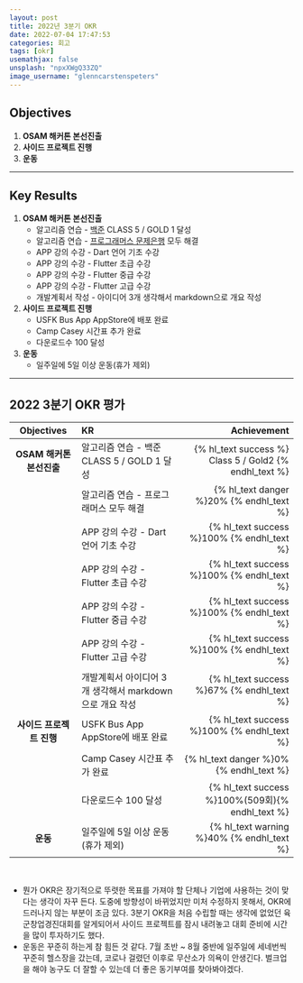 ```yaml
---
layout: post
title: 2022년 3분기 OKR
date: 2022-07-04 17:47:53
categories: 회고
tags: [okr]
usemathjax: false
unsplash: "npxXWgQ33ZQ"
image_username: "glenncarstenspeters"
---
```


<!-- toc -->

## Objectives

1. **OSAM 해커톤 본선진출**
1. **사이드 프로젝트 진행**
1. **운동**

---

## Key Results

1. **OSAM 해커톤 본선진출**
   - 알고리즘 연습 - [백준](https://solved.ac/profile/oxcarxierra) CLASS 5 / GOLD 1 달성
   - 알고리즘 연습 - [프로그래머스 문제은행](https://school.programmers.co.kr/app/courses/14092/dashboard) 모두 해결
   - APP 강의 수강 - Dart 언어 기초 수강
   - APP 강의 수강 - Flutter 초급 수강
   - APP 강의 수강 - Flutter 중급 수강
   - APP 강의 수강 - Flutter 고급 수강
   - 개발계획서 작성 - 아이디어 3개 생각해서 markdown으로 개요 작성
1. **사이드 프로젝트 진행**
   - USFK Bus App AppStore에 배포 완료
   - Camp Casey 시간표 추가 완료
   - 다운로드수 100 달성
1. **운동**
   - 일주일에 5일 이상 운동(휴가 제외)

---

## 2022 3분기 OKR 평가

|        Objectives        | KR                                                      |                                            Achievement |
| :----------------------: | :------------------------------------------------------ | -----------------------------------------------------: |
| **OSAM 해커톤 본선진출** | 알고리즘 연습 - 백준 CLASS 5 / GOLD 1 달성              | {% hl_text success %} Class 5 / Gold2 {% endhl_text %} |
|                          | 알고리즘 연습 - 프로그래머스 모두 해결                  |               {% hl_text danger %}20% {% endhl_text %} |
|                          | APP 강의 수강 - Dart 언어 기초 수강                     |             {% hl_text success %}100% {% endhl_text %} |
|                          | APP 강의 수강 - Flutter 초급 수강                       |             {% hl_text success %}100% {% endhl_text %} |
|                          | APP 강의 수강 - Flutter 중급 수강                       |             {% hl_text success %}100% {% endhl_text %} |
|                          | APP 강의 수강 - Flutter 고급 수강                       |             {% hl_text success %}100% {% endhl_text %} |
|                          | 개발계획서 아이디어 3개 생각해서 markdown으로 개요 작성 |              {% hl_text success %}67% {% endhl_text %} |
| **사이드 프로젝트 진행** | USFK Bus App AppStore에 배포 완료                       |             {% hl_text success %}100% {% endhl_text %} |
|                          | Camp Casey 시간표 추가 완료                             |                {% hl_text danger %}0% {% endhl_text %} |
|                          | 다운로드수 100 달성                                     |       {% hl_text success %}100%(509회){% endhl_text %} |
|         **운동**         | 일주일에 5일 이상 운동(휴가 제외)                       |              {% hl_text warning %}40% {% endhl_text %} |

<br>

- 뭔가 OKR은 장기적으로 뚜렷한 목표를 가져야 할 단체나 기업에 사용하는 것이 맞다는 생각이 자꾸 든다. 도중에 방향성이 바뀌었지만 미처 수정하지 못해서, OKR에 드러나지 않는 부분이 조금 있다. 3분기 OKR을 처음 수립할 때는 생각에 없었던 육군창업경진대회를 알게되어서 사이드 프로젝트를 잠시 내려놓고 대회 준비에 시간을 많이 투자하기도 했다.
- 운동은 꾸준히 하는게 참 힘든 것 같다. 7월 초반 ~ 8월 중반에 일주일에 세네번씩 꾸준히 헬스장을 갔는데, 코로나 걸렸던 이후로 무산소가 의욕이 안생긴다. 벌크업을 해야 농구도 더 잘할 수 있는데 더 좋은 동기부여를 찾아봐야겠다.
